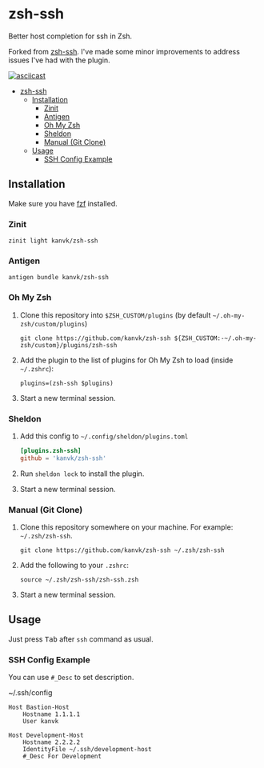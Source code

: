 # zsh-ssh

Better host completion for ssh in Zsh.

Forked from [zsh-ssh](https://github.com/sunlei/zsh-ssh). I've made some minor improvements to address issues I've had with the plugin.

[![asciicast](https://asciinema.org/a/381405.svg)](https://asciinema.org/a/381405)

- [zsh-ssh](#zsh-ssh)
  - [Installation](#installation)
    - [Zinit](#zinit)
    - [Antigen](#antigen)
    - [Oh My Zsh](#oh-my-zsh)
    - [Sheldon](#sheldon)
    - [Manual (Git Clone)](#manual-git-clone)
  - [Usage](#usage)
    - [SSH Config Example](#ssh-config-example)

## Installation

Make sure you have [fzf](https://github.com/junegunn/fzf) installed.

### Zinit

```shell
zinit light kanvk/zsh-ssh
```

### Antigen

```shell
antigen bundle kanvk/zsh-ssh
```

### Oh My Zsh

1. Clone this repository into `$ZSH_CUSTOM/plugins` (by default `~/.oh-my-zsh/custom/plugins`)

   ```shell
   git clone https://github.com/kanvk/zsh-ssh ${ZSH_CUSTOM:-~/.oh-my-zsh/custom}/plugins/zsh-ssh
   ```

2. Add the plugin to the list of plugins for Oh My Zsh to load (inside `~/.zshrc`):

   ```shell
   plugins=(zsh-ssh $plugins)
   ```

3. Start a new terminal session.

### Sheldon

1. Add this config to `~/.config/sheldon/plugins.toml`

   ```toml
   [plugins.zsh-ssh]
   github = 'kanvk/zsh-ssh'
   ```

2. Run `sheldon lock` to install the plugin.

3. Start a new terminal session.

### Manual (Git Clone)

1. Clone this repository somewhere on your machine. For example: `~/.zsh/zsh-ssh`.

   ```shell
   git clone https://github.com/kanvk/zsh-ssh ~/.zsh/zsh-ssh
   ```

2. Add the following to your `.zshrc`:

   ```shell
   source ~/.zsh/zsh-ssh/zsh-ssh.zsh
   ```

3. Start a new terminal session.

## Usage

Just press <kbd>Tab</kbd> after `ssh` command as usual.

### SSH Config Example

You can use `#_Desc` to set description.

~/.ssh/config

```text
Host Bastion-Host
    Hostname 1.1.1.1
    User kanvk

Host Development-Host
    Hostname 2.2.2.2
    IdentityFile ~/.ssh/development-host
    #_Desc For Development
```
